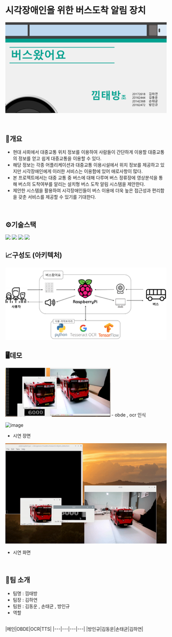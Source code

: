
# 시각장애인을 위한 버스도착 알림 장치  

![image](./resource/main.png)

<br>  

## 👀개요  

- 현대 사회에서 대중교통 위치 정보를 이용하여 사람들이 간단하게 이용할 대중교통의 정보를 얻고 쉽게 대중교통을 이용할 수 있다. 
- 해당 정보는 각종 어플리케이션과 대중교통 이용시설에서 위치 정보를 제공하고 있지만 시각장애인에게 이러한 서비스는 이용함에 있어 애로사항이 많다. 
- 본 프로젝트에서는 대중 교통 중 버스에 대해 다루며 버스 정류장에 영상분석을 통해 버스의 도착여부를 알리는 설치형 버스 도착 알림 시스템을 제안한다. 
- 제안한 시스템을 활용하여 시각장애인들이 버스 이용에 더욱 높은 접근성과 편리함을 갖춘 서비스를 제공할 수 있기를 기대한다.  

<br>  

## ⚙기술스택  

<img src="https://img.shields.io/badge/RaspberryPi-A22846?style=flat-square&logo=RaspberryPi&logoColor=white" height="40px"/> <img src="https://img.shields.io/badge/Python-3766AB?style=flat-square&logo=Python&logoColor=white" height="40px"/> <img src="https://img.shields.io/badge/TensorFlow-FF6F00?style=flat-square&logo=Tensorflow&logoColor=white" height="40px"/> <img src="https://img.shields.io/badge/Tesseract-248BFB?style=flat-square&logo=Tesseract&logoColor=white" height="40px"/> 
<br>  

## 📈구성도 (아키텍처)  

![image](./resource/structure.PNG)

## 🖥데모  
<img src="./resource/image1.PNG" width=65%/>  
- obde , ocr 인식  

![image](./resource/project.gif)  
- 시연 장면  

![image](./resource/demo1.gif)  
- 시연 화면  

<br>

## 👋팀 소개  
- 팀명 : 낌태방
- 팀장 : 김하연
- 팀원 : 김동운 , 손태균 , 방인규  
- 역할  
<br>  
|메인|OBDE|OCR|TTS|
|---|---|---|---|
|방인규|김동운|손태균|김하연|
